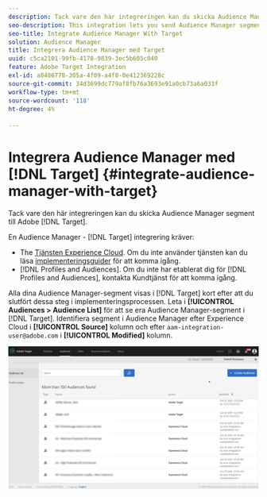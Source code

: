 ```yaml
---
description: Tack vare den här integreringen kan du skicka Audience Manager-segment till Target.
seo-description: This integration lets you send Audience Manager segments to Target.
seo-title: Integrate Audience Manager With Target
solution: Audience Manager
title: Integrera Audience Manager med Target
uuid: c5ca2101-99fb-4178-9839-3ec5b605c040
feature: Adobe Target Integration
exl-id: a8486778-305a-4f09-a4f8-0e412369228c
source-git-commit: 34d3699dc779af8fb76a3693e91a0cb73a6a033f
workflow-type: tm+mt
source-wordcount: '118'
ht-degree: 4%

---
```


# Integrera Audience Manager med [!DNL Target] {#integrate-audience-manager-with-target}

Tack vare den här integreringen kan du skicka Audience Manager segment till Adobe [!DNL Target].

En Audience Manager - [!DNL Target] integrering kräver:

* The [Tjänsten Experience Cloud](https://experienceleague.adobe.com/docs/id-service/using/home.html). Om du inte använder tjänsten kan du läsa [implementeringsguider](https://experienceleague.adobe.com/docs/id-service/using/implementation/implementation-guides.html) för att komma igång.
* [!DNL Profiles and Audiences]. Om du inte har etablerat dig för [!DNL Profiles and Audiences], kontakta Kundtjänst för att komma igång.

Alla dina Audience Manager-segment visas i [!DNL Target] kort efter att du slutfört dessa steg i implementeringsprocessen. Leta i **[!UICONTROL Audiences > Audience List]** för att se era Audience Manager-segment i [!DNL Target]. Identifiera segment i Audience Manager efter Experience Cloud i **[!UICONTROL Source]** kolumn och efter `aam-integration-user@adobe.com` i **[!UICONTROL Modified]** kolumn.

![](../assets/target.png)
